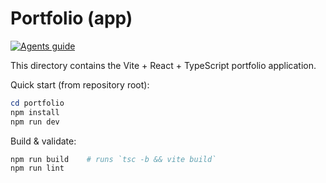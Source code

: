 # Portfolio (app)

[![Agents guide](https://img.shields.io/badge/agents-guidelines-blue.svg)](../.github/agents.md)

This directory contains the Vite + React + TypeScript portfolio application.

Quick start (from repository root):

```powershell
cd portfolio
npm install
npm run dev
```

Build & validate:

```powershell
npm run build    # runs `tsc -b && vite build`
npm run lint
```
